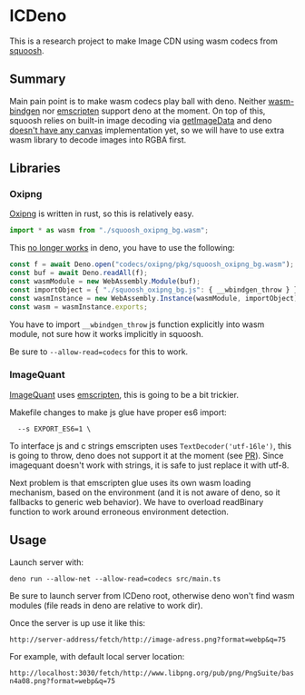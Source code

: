 # ICDeno

This is a research project to make Image CDN using wasm codecs from [squoosh](https://github.com/GoogleChromeLabs/squoosh).

## Summary

Main pain point is to make wasm codecs play ball with deno.
Neither [wasm-bindgen](https://github.com/rustwasm/wasm-pack/pull/908) nor [emscripten](https://github.com/emscripten-core/emscripten/pull/12120) support deno at the moment.
On top of this, squoosh relies on built-in image decoding via [getImageData](https://developer.mozilla.org/en-US/docs/Web/API/CanvasRenderingContext2D/getImageData) and deno [doesn't have any canvas](https://github.com/denoland/deno/issues/5701) implementation yet, so we will have to use extra wasm library to decode images into RGBA first.

## Libraries

### Oxipng

[Oxipng](https://github.com/shssoichiro/oxipng) is written in rust, so this is relatively easy.

``` javascript
import * as wasm from "./squoosh_oxipng_bg.wasm";
```

This [no longer works](https://github.com/denoland/deno/pull/5135) in deno, you have to use the following:

``` javascript
const f = await Deno.open("codecs/oxipng/pkg/squoosh_oxipng_bg.wasm");
const buf = await Deno.readAll(f);
const wasmModule = new WebAssembly.Module(buf);
const importObject = { "./squoosh_oxipng_bg.js": { __wbindgen_throw } };
const wasmInstance = new WebAssembly.Instance(wasmModule, importObject);
const wasm = wasmInstance.exports;
```

You have to import `__wbindgen_throw` js function explicitly into wasm module, not sure how it works implicitly in squoosh.

Be sure to `--allow-read=codecs` for this to work.

### ImageQuant

[ImageQuant](https://github.com/ImageOptim/libimagequant) uses [emscripten](https://emscripten.org/), this is going to be a bit trickier.

Makefile changes to make js glue have proper es6 import:

```
  --s EXPORT_ES6=1 \
```

To interface js and c strings emscripten uses `TextDecoder('utf-16le')`, this is going to throw, deno does not support it at the moment (see [PR](https://github.com/denoland/deno/pull/8108)).
Since imagequant doesn't work with strings, it is safe to just replace it with utf-8.

Next problem is that emscripten glue uses its own wasm loading mechanism, based on the environment (and it is not aware of deno, so it fallbacks to generic web behavior).
We have to overload readBinary function to work around erroneous environment detection.

## Usage

Launch server with:

`deno run --allow-net --allow-read=codecs src/main.ts`

Be sure to launch server from ICDeno root, otherwise deno won't find wasm modules (file reads in deno are relative to work dir).

Once the server is up use it like this:

`http://server-address/fetch/http://image-adress.png?format=webp&q=75`

For example, with default local server location:

`http://localhost:3030/fetch/http://www.libpng.org/pub/png/PngSuite/basn4a08.png?format=webp&q=75`
